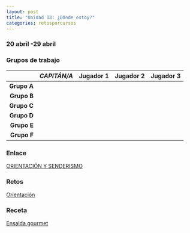 ```yaml
---
layout: post
title: "Unidad 13: ¿Dónde estoy?"
categories: retosporcursos
---
```


### **20 abril -29 abril**

### **Grupos de trabajo**

|      |*CAPITÁN/A*|Jugador 1|Jugador 2|Jugador 3|
|-----:|-----:|-----:|-----:|-----:|
|**Grupo A**|      |      |      |      |
|**Grupo B**|      |      |      |      |
|**Grupo C**|      |      |      |      |
|**Grupo D**|      |      |      |      |
|**Grupo E**|      |      |      |      |
|**Grupo F**|      |      |      |      |

### **Enlace**

[ORIENTACIÓN Y SENDERISMO](https://danieledufis.github.io/orientacionysenderismo/orientacionysenderismo)

### **Retos** 

[Orientación](https://danieledufis.github.io/pdfs/Orientaci%C3%B3n-retos-4.pdf)

### **Receta**

[Ensalda gourmet](https://danieledufis.github.io/pdfs/Receta-Ensalada%20Gourmet.pdf)

[Orientación]:../../pdfs/Orientaci%C3%B3n-retos-4.pdf
[Ensalada gourmet]:../../pdfs/Receta-Ensalada%20Gourmet.pdf
